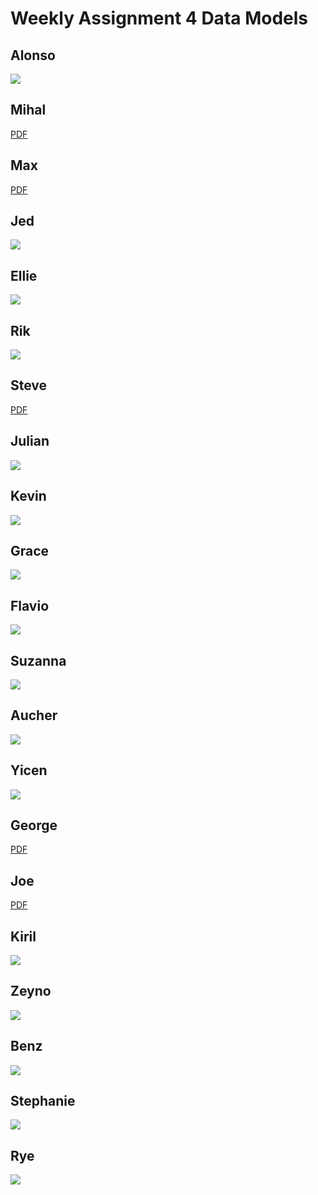 # Weekly Assignment 4 Data Models

## Alonso

![](https://github.com/Alonsoag86/data-structures/raw/master/assignment4/finalformat.png)

## Mihal

[PDF](https://github.com/mibacon/data-structures/blob/master/week4/Structure.pdf)

## Max

[PDF](https://github.com/mbcarradine/data-structures/blob/master/week04/week%2004%20AADB%20-%20ERD.pdf)

## Jed

![](https://github.com/jed-c/data-structures/blob/master/weekly-assignments/weekly-assignment-04/weeklyassignment04final.png?raw=true)

## Ellie

![](https://github.com/efrymire/data-structures/blob/master/week_04/AA%20Meeting%20Data%20Model.png?raw=true)

## Rik

![](https://github.com/rikghosh/data-structures/blob/master/week04/model.png?raw=true)

## Steve

[PDF](https://github.com/hubideal/data-structures/blob/master/Week_Four_Assignment/AAMeetingModel.pdf)

## Julian

![](https://github.com/julianhlange/data-structures/blob/master/week04-assignment/week04-assignment-model-final.png?raw=true)

## Kevin

![](https://github.com/noalarms/data-structures/blob/master/week04/diagram.png?raw=true)

## Grace

![](https://github.com/graceiseverywhere/data-structures/blob/master/week-04/DataStructures_Week_04_Assignment.png?raw=true)

## Flavio

![](https://github.com/mczoloft/data-structures/blob/master/Assignment%2004/Sketch_Assignment04.jpg?raw=true)

## Suzanna

![](https://github.com/schmeelk/data-structures/blob/master/Weekly-Assignments/Week04/PartOne/Assignment4_Design.JPG?raw=true)

## Aucher

![](https://github.com/auchers/data-structures/blob/master/assignment4/databaseDiagram.png?raw=true)

## Yicen

![](https://github.com/shiy918/data-structures/blob/master/week4/data%20model.png?raw=true)

## George

[PDF](https://github.com/sieng146/data-structures/blob/master/assignment04/assignment04part01MongoDBdataModel092517.pdf)

## Joe

[PDF](https://github.com/jsteele2003/data-structures/blob/master/assignments/meetingModel.pdf)

## Kiril

![](https://github.com/kiriltraykov/data-structures/blob/master/assignment4/dataModelForAAMeetings.png?raw=true)

## Zeyno

![](https://github.com/ZeynoUstun/data_structures/blob/master/db%20structure%20ds%20week04.png?raw=true)

## Benz

![](https://github.com/benzyi/data-structures/blob/master/Week04/datamodelsketchv1.png?raw=true)

## Stephanie

![](https://github.com/ssyung/data-structures/blob/master/week04/m05_syung.png?raw=true)

## Rye

![](https://github.com/ryezzz/data-structures/blob/master/assignment-4/first-db-sketch.png?raw=true)